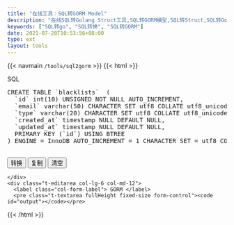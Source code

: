 ```yaml
---
title: "在线工具：SQL转GORM Model"
description: "在线SQL转Golang Struct工具,SQL转GORM模型,SQL转Struct,SQL转Go"
keywords: ["SQL转go", "SQL转换", "SQL转GORM"]
date: 2021-07-20T10:53:56+08:00
type: ext
layout: tools
---
```

{{< navmain `/tools/sql2gorm` >}}
{{< html >}}
  <div class="row"> 
    <div class="t-editarea col-lg-5 col-md-12" onpaste="setTimeout(convert,1)"> 
      <label class="col-form-label"> SQL </label> 
      <pre id="input" class="t-textarea fullHeight fixed-size form-control" contenteditable="true">CREATE TABLE `blacklists`  (
  `id` int(10) UNSIGNED NOT NULL AUTO_INCREMENT,
  `email` varchar(50) CHARACTER SET utf8 COLLATE utf8_unicode_ci NOT NULL,
  `type` varchar(20) CHARACTER SET utf8 COLLATE utf8_unicode_ci NOT NULL,
  `created_at` timestamp NULL DEFAULT NULL,
  `updated_at` timestamp NULL DEFAULT NULL,
  PRIMARY KEY (`id`) USING BTREE
) ENGINE = InnoDB AUTO_INCREMENT = 1 CHARACTER SET = utf8 COLLATE = utf8_unicode_ci ROW_FORMAT = DYNAMIC;
      </pre> 
    </div>
    <div class="t-btn col-lg-1 col-md-12">
      <button class="btn"  id="btnExpan"> 转换 </button>
      <button class="btn btn-default" data-clipboard-action="copy" data-clipboard-target="#output"> 复制 </button>
      <button class="btn btn-default" onclick="cleanup()"> 清空 </button>

    </div> 
    <div class="t-editarea col-lg-6 col-md-12"> 
      <label class="col-form-label"> GORM </label> 
      <pre class="t-textarea fullHeight fixed-size form-control"><code id="output"></code></pre> 
  </div>
  
  <script src="https://cdn.bootcss.com/highlight.js/9.15.9/highlight.min.js">
	</script> 
  <script src="https://cdn.bootcss.com/highlight.js/9.15.9/languages/sql.min.js">
	</script> 
  <script src="https://cdn.bootcss.com/highlight.js/9.15.9/languages/go.min.js">
	</script> 
  <script src="https://cdn.bootcss.com/clipboard.js/2.0.4/clipboard.min.js">
	</script> 
  <script src="/js/jquery.js"></script>
  <script src="/layer/layer.js"></script>
  <script src="/js/common.js"></script>
  <script>
    document.getElementById("btnExpan").onclick = function() {
      convert()
    }

    let input = document.getElementById("input"),
      output = document.getElementById("output")
    
    function convert() {
      let sql = input.innerText
      if (sql != "") {
        $.ajax({
          url: "/api/sql2gorm",
          type: "post",
          data: {
            ddl: sql
          },
          success: function(res) {
            if (res.error != "") {
              layer.alert(res.error)
            } else {
              let gorm = [],
              importLen = res.data.ImportPath.length
              gorm.push("package " + res.data.Package)
              if (importLen > 0  ) {
                gorm.push("import (")
              }
              for (i = 0; i < importLen; i++) {
                  gorm.push("\t\""+res.data.ImportPath[i]+"\"")
              }
              
              if (importLen > 0  ) {
                gorm.push(")")
              }
              
              gorm.push.apply(gorm, res.data.StructCode)
          
              if (res.data.StructCode.length > 0) {
                output.innerHTML = hljs.highlight("go", gorm.join("\n").trim()).value
              } 
            }
          } 
        })
      }
     
      input.innerHTML = hljs.highlight("sql", sql).value
    }


    convert()
	</script> 
  {{< /html >}}